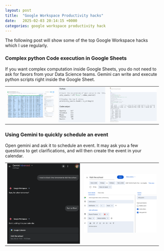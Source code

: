 ```yaml
---
layout: post
title:  "Google Workspace Productivity hacks"
date:   2025-02-03 20:14:15 +0000
categories: google workspace productivity hack
---
```

The following post will show some of the top Google Workspace hacks which I use regularly.

### Complex python Code execution in Google Sheets

If you want complex computation inside Google Sheets, you do not need to ask for favors from your Data Science teams. Gemini can write and execute python scripts right inside the Google Sheet.

<table><tr><td>
<img style='width:400px;' src='https://raw.githubusercontent.com/royans/royans.github.io/refs/heads/main/assets/imgs/2025_02_03/gemini_2_all.png'>
</td>
<td>
<img style='width:400px;' src='https://raw.githubusercontent.com/royans/royans.github.io/refs/heads/main/assets/imgs/2025_02_03/gemini_2_python_top_cities.png'>
</td>
<td>
<img style='width:400px;' src='https://raw.githubusercontent.com/royans/royans.github.io/refs/heads/main/assets/imgs/2025_02_03/gemini_2_python_median_age.png'>
</td>

</tr>
</table>




### Using Gemini to quickly schedule an event

Open gemini and ask it to schedule an event. It may ask you a few questions to get clarifications, and will then create the event in your calendar.

<table><tr><td>
<img style='width:400px;' src='https://raw.githubusercontent.com/royans/royans.github.io/refs/heads/main/assets/imgs/2025_02_03/gemini_example_schedule_event.png'>

</td>
<td>
<img style='width:400px;' src='https://raw.githubusercontent.com/royans/royans.github.io/refs/heads/main/assets/imgs/2025_02_03/gemini_example_schedule_event_cal.png'>
</td>
</tr>
</table>


